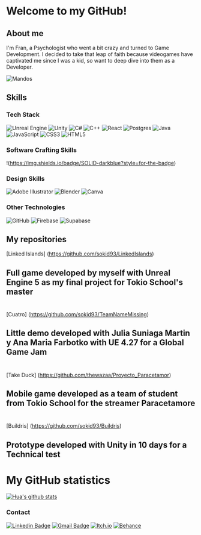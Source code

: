 # Welcome to my GitHub!

## About me

I'm Fran, a Psychologist who went a bit crazy and turned to Game Development. I decided to take that leap of faith because videogames have captivated me since I was a kid, so want to deep dive into them as a Developer.

![Mandos](https://user-images.githubusercontent.com/75070773/221901180-a3e32167-e58a-4229-bca5-9dd4e24f3d4b.jpg)

## Skills

### Tech Stack

![Unreal Engine](https://img.shields.io/badge/unrealengine-%23313131.svg?style=for-the-badge&logo=unrealengine&logoColor=white) ![Unity](https://img.shields.io/badge/unity-%23000000.svg?style=for-the-badge&logo=unity&logoColor=white) ![C#](https://img.shields.io/badge/c%23-%23239120.svg?style=for-the-badge&logo=csharp&logoColor=white) ![C++](https://img.shields.io/badge/c++-%2300599C.svg?style=for-the-badge&logo=c%2B%2B&logoColor=white) ![React](https://img.shields.io/badge/react-%2320232a.svg?style=for-the-badge&logo=react&logoColor=%2361DAFB) ![Postgres](https://img.shields.io/badge/postgres-%23316192.svg?style=for-the-badge&logo=postgresql&logoColor=white) ![Java](https://img.shields.io/badge/java-%23ED8B00.svg?style=for-the-badge&logo=openjdk&logoColor=white) ![JavaScript](https://img.shields.io/badge/javascript-%23323330.svg?style=for-the-badge&logo=javascript&logoColor=%23F7DF1E) ![CSS3](https://img.shields.io/badge/css3-%231572B6.svg?style=for-the-badge&logo=css3&logoColor=white) ![HTML5](https://img.shields.io/badge/html5-%23E34F26.svg?style=for-the-badge&logo=html5&logoColor=white)

### Software Crafting Skills

!(https://img.shields.io/badge/SOLID-darkblue?style=for-the-badge)

### Design Skills

![Adobe Illustrator](https://img.shields.io/badge/adobe%20illustrator-%23FF9A00.svg?style=for-the-badge&logo=adobe%20illustrator&logoColor=white) ![Blender](https://img.shields.io/badge/blender-%23F5792A.svg?style=for-the-badge&logo=blender&logoColor=white) ![Canva](https://img.shields.io/badge/Canva-%2300C4CC.svg?style=for-the-badge&logo=Canva&logoColor=white) 

### Other Technologies

![GitHub](https://img.shields.io/badge/github-%23121011.svg?style=for-the-badge&logo=github&logoColor=white) ![Firebase](https://img.shields.io/badge/firebase-a08021?style=for-the-badge&logo=firebase&logoColor=ffcd34) ![Supabase](https://img.shields.io/badge/Supabase-3ECF8E?style=for-the-badge&logo=supabase&logoColor=white)

## My repositories

[Linked Islands] (https://github.com/sokid93/LinkedIslands) 
## Full game developed by myself with Unreal Engine 5 as my final project for Tokio School's master
#

[Cuatro] (https://github.com/sokid93/TeamNameMissing)
## Little demo developed with Julia Suniaga Martin y Ana Maria Farbotko with UE 4.27 for a Global Game Jam
#

[Take Duck] (https://github.com/thewazaa/Proyecto_Paracetamor)
## Mobile game developed as a team of student from Tokio School for the streamer Paracetamore
#

[Buildris] (https://github.com/sokid93/Buildris)
## Prototype developed with Unity in 10 days for a Technical test
#

# My GitHub statistics
[![Hua's github stats](http://github-readme-stats.vercel.app/api?username=sokid93&show_icons=true&theme=dark)](http://github.com/sokid93/github-readme-stats)


### Contact
[![Linkedin Badge](http://img.shields.io/badge/-Fran_Soriano_Ruiz-blue?style=flat-square&logo=Linkedin&logoColor=white&link=https://www.linkedin.com/in/fransorinoruizdeveloperunrealengine/)](https://www.linkedin.com/in/fransorinoruizdeveloperunrealengine/)
[![Gmail Badge](http://img.shields.io/badge/-franbarrabajakh@gmail.com-green?style=flat-square&logo=Gmail&logoColor=white&link=mailto:franbarrabajakh@gmail.com)](mailto:franbarrabajakh@gmail.com)
[![Itch.io](https://img.shields.io/badge/-sokid93-red?style=flat-square&logo=Itch.io&logoColor=white&link=https://sokid93.itch.io/)](https://sokid93.itch.io/)
[![Behance](https://img.shields.io/badge/Fran_Soriano_Ruiz-yellow?style=flat-square&logo=behance&logoColor=white)](https://www.behance.net/fransoriano)
